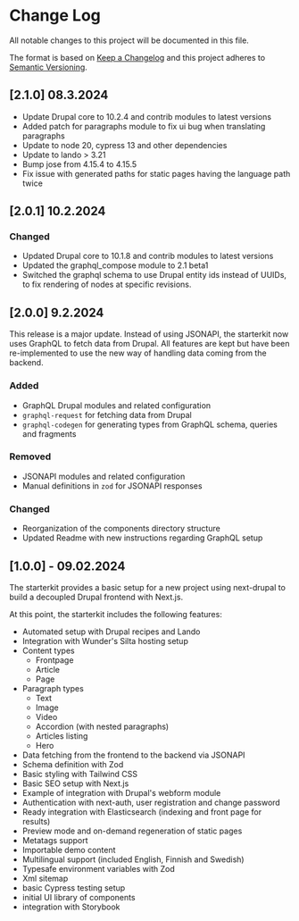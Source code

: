 # Change Log

All notable changes to this project will be documented in this file.

The format is based on [Keep a Changelog](http://keepachangelog.com/)
and this project adheres to [Semantic Versioning](http://semver.org/).

## [2.1.0] 08.3.2024

- Update Drupal core to 10.2.4 and contrib modules to latest versions
- Added patch for paragraphs module to fix ui bug when translating paragraphs
- Update to node 20, cypress 13 and other dependencies
- Update to lando > 3.21
- Bump jose from 4.15.4 to 4.15.5
- Fix issue with generated paths for static pages having the language path twice

## [2.0.1] 10.2.2024

### Changed
- Updated Drupal core to 10.1.8 and contrib modules to latest versions
- Updated the graphql_compose module to 2.1 beta1
- Switched the graphql schema to use Drupal entity ids instead of UUIDs, to fix rendering of nodes at specific revisions.


## [2.0.0] 9.2.2024

This release is a major update. Instead of using JSONAPI, the starterkit now uses GraphQL to fetch data from Drupal.
All features are kept but have been re-implemented to use the new way of handling data coming from the backend.

### Added

- GraphQL Drupal modules and related configuration
- `graphql-request` for fetching data from Drupal
- `graphql-codegen` for generating types from GraphQL schema, queries and fragments

### Removed
- JSONAPI modules and related configuration
- Manual definitions in `zod` for JSONAPI responses

### Changed
- Reorganization of the components directory structure
- Updated Readme with new instructions regarding GraphQL setup


## [1.0.0] - 09.02.2024

The starterkit provides a basic setup for a new project using next-drupal to build a decoupled Drupal frontend with Next.js.

At this point, the starterkit includes the following features:

- Automated setup with Drupal recipes and Lando
- Integration with Wunder's Silta hosting setup
- Content types
  - Frontpage
  - Article
  - Page
- Paragraph types
  - Text
  - Image
  - Video
  - Accordion (with nested paragraphs)
  - Articles listing
  - Hero
- Data fetching from the frontend to the backend via JSONAPI
- Schema definition with Zod
- Basic styling with Tailwind CSS
- Basic SEO setup with Next.js
- Example of integration with Drupal's webform module
- Authentication with next-auth, user registration and change password
- Ready integration with Elasticsearch (indexing and front page for results)
- Preview mode and on-demand regeneration of static pages
- Metatags support
- Importable demo content
- Multilingual support (included English, Finnish and Swedish)
- Typesafe environment variables with Zod
- Xml sitemap
- basic Cypress testing setup
- initial UI library of components
- integration with Storybook